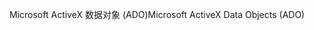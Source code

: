 <span data-ttu-id="c67e5-101">Microsoft ActiveX 数据对象 (ADO)</span><span class="sxs-lookup"><span data-stu-id="c67e5-101">Microsoft ActiveX Data Objects (ADO)</span></span>